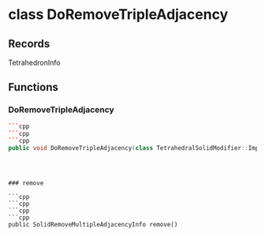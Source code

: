 # class DoRemoveTripleAdjacency


## Records

TetrahedronInfo



## Functions

### DoRemoveTripleAdjacency

```cpp
```cpp
```cpp
```cpp
public void DoRemoveTripleAdjacency(class TetrahedralSolidModifier::Impl & modifier, const PolyhedronVertex & vertex)
```
```
```
```


### remove

```cpp
```cpp
```cpp
```cpp
public SolidRemoveMultipleAdjacencyInfo remove()
```
```
```
```




